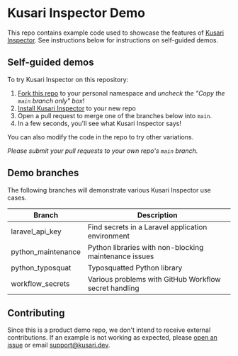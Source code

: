 # Kusari Inspector Demo

This repo contains example code used to showcase the features of [Kusari Inspector](https://kusari.dev/inspector).
See instructions below for instructions on self-guided demos.

## Self-guided demos

To try Kusari Inspector on this repository:

1. [Fork this repo](https://github.com/Kusari-Sandbox/inspector-demo-vulnerable/fork) to your personal namespace and *uncheck the "Copy the `main` branch only" box*!
2. [Install Kusari Inspector](https://github.com/apps/kusari-inspector) to your new repo
3. Open a pull request to merge one of the branches below into `main`.
4. In a few seconds, you'll see what Kusari Inspector says!

You can also modify the code in the repo to try other variations.

*Please submit your pull requests to your own repo's `main` branch.*

## Demo branches

The following branches will demonstrate various Kusari Inspector use cases.

| Branch | Description
| ------ | -----------
| laravel_api_key     | Find secrets in a Laravel application environment
| python_maintenance  | Python libraries with non-blocking maintenance issues
| python_typosquat    | Typosquatted Python library
| workflow_secrets    | Various problems with GitHub Workflow secret handling

## Contributing

Since this is a product demo repo, we don't intend to receive external contributions.
If an example is not working as expected, please [open an issue](https://github.com/Kusari-Sandbox/inspector-demo/issues/new/choose) or email support@kusari.dev.
